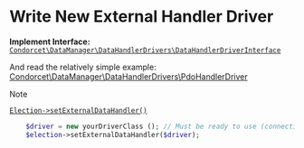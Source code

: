 # Write New External Handler Driver

**Implement Interface:** [`Condorcet\DataManager\DataHandlerDrivers\DataHandlerDriverInterface`](https://github.com/julien-boudry/Condorcet/blob/master/src/DataManager/DataHandlerDrivers/DataHandlerDriverInterface.php)

And read the relatively simple example: [Condorcet\DataManager\DataHandlerDrivers\PdoHandlerDriver](https://github.com/julien-boudry/Condorcet/blob/master/src/DataManager/DataHandlerDrivers/PdoDriver/PdoHandlerDriver.php)

> [!NOTE]
> [`Election->setExternalDataHandler()`](/Docs/ApiReferences/Election%20Class/public%20Election--setExternalDataHandler)
```php
    $driver = new yourDriverClass (); // Must be ready to use (connection, access etc..)
    $election->setExternalDataHandler($driver);
```